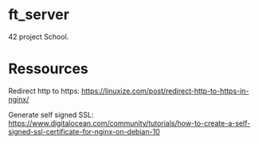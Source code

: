 # ft_server

42 project School.

# Ressources

Redirect http to https: https://linuxize.com/post/redirect-http-to-https-in-nginx/

Generate self signed SSL: https://www.digitalocean.com/community/tutorials/how-to-create-a-self-signed-ssl-certificate-for-nginx-on-debian-10
